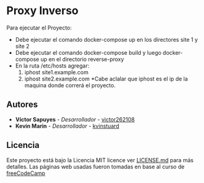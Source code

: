 # Proxy Inverso
Para ejecutar el Proyecto:
- Debe ejecutar el comando docker-compose up en los directores site 1 y site 2
- Debe ejecutar el comando docker-compose build y luego docker-compose up en el directorio reverse-proxy
- En la ruta /etc/hosts agregar:
  1. iphost site1.example.com
  2. iphost site2.example.com
*Cabe aclalar que iphost es el ip de la maquina donde correrá el proyecto.

## Autores
* **Víctor Sapuyes** - *Desarrollador* - [victor262108](https://github.com/victor262108)
* **Kevin Marin** - *Desarrollador* - [kvinstuard](https://github.com/kvinstuard)

## Licencia
Este proyecto está bajo la Licencia MIT licence ver [LICENSE.md](LICENSE.md) para más detalles. 
Las páginas web usadas fueron tomadas en base al curso de [freeCodeCamp](https://www.freecodecamp.org/)
